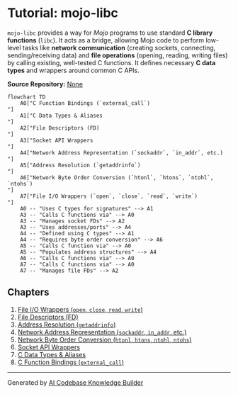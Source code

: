 # Tutorial: mojo-libc

`mojo-libc` provides a way for *Mojo* programs to use standard **C library functions** (`libc`).
It acts as a bridge, allowing Mojo code to perform low-level tasks like **network communication** (creating sockets, connecting, sending/receiving data) and **file operations** (opening, reading, writing files) by calling existing, well-tested C functions.
It defines necessary **C data types** and wrappers around common C APIs.


**Source Repository:** [None](None)

```mermaid
flowchart TD
    A0["C Function Bindings (`external_call`)
"]
    A1["C Data Types & Aliases
"]
    A2["File Descriptors (FD)
"]
    A3["Socket API Wrappers
"]
    A4["Network Address Representation (`sockaddr`, `in_addr`, etc.)
"]
    A5["Address Resolution (`getaddrinfo`)
"]
    A6["Network Byte Order Conversion (`htonl`, `htons`, `ntohl`, `ntohs`)
"]
    A7["File I/O Wrappers (`open`, `close`, `read`, `write`)
"]
    A0 -- "Uses C types for signatures" --> A1
    A3 -- "Calls C functions via" --> A0
    A3 -- "Manages socket FDs" --> A2
    A3 -- "Uses addresses/ports" --> A4
    A4 -- "Defined using C types" --> A1
    A4 -- "Requires byte order conversion" --> A6
    A5 -- "Calls C function via" --> A0
    A5 -- "Populates address structures" --> A4
    A6 -- "Calls C functions via" --> A0
    A7 -- "Calls C functions via" --> A0
    A7 -- "Manages file FDs" --> A2
```

## Chapters

1. [File I/O Wrappers (`open`, `close`, `read`, `write`)
](01_file_i_o_wrappers___open____close____read____write___.md)
2. [File Descriptors (FD)
](02_file_descriptors__fd__.md)
3. [Address Resolution (`getaddrinfo`)
](03_address_resolution___getaddrinfo___.md)
4. [Network Address Representation (`sockaddr`, `in_addr`, etc.)
](04_network_address_representation___sockaddr____in_addr___etc___.md)
5. [Network Byte Order Conversion (`htonl`, `htons`, `ntohl`, `ntohs`)
](05_network_byte_order_conversion___htonl____htons____ntohl____ntohs___.md)
6. [Socket API Wrappers
](06_socket_api_wrappers_.md)
7. [C Data Types & Aliases
](07_c_data_types___aliases_.md)
8. [C Function Bindings (`external_call`)
](08_c_function_bindings___external_call___.md)


---

Generated by [AI Codebase Knowledge Builder](https://github.com/The-Pocket/Tutorial-Codebase-Knowledge)